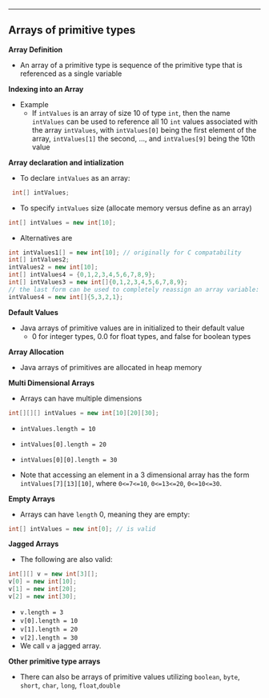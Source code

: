-------------------------------------
Arrays of primitive types
-------------------------------------

**Array Definition**
- An array of a primitive type is sequence of the primitive type that is referenced as a single variable

**Indexing into an Array**
- Example
  - If `intValues` is an array of size 10 of type `int`, then the name `intValues` can be used to reference all 10 `int` values associated with the array `intValues`, with `intValues[0]` being the first element of the array, `intValues[1]` the second, ..., and `intValues[9]` being the 10th value
  
**Array declaration and intialization**  
- To declare `intValues` as an array:

```java
 int[] intValues;
 ```
- To specify `intValues` size (allocate memory versus define as an array)

```java
int[] intValues = new int[10];
```

- Alternatives are

```java
int intValues1[] = new int[10]; // originally for C compatability
int[] intValues2;
intValues2 = new int[10];
int[] intValues4 = {0,1,2,3,4,5,6,7,8,9};
int[] intValues3 = new int[]{0,1,2,3,4,5,6,7,8,9};
// the last form can be used to completely reassign an array variable:
intValues4 = new int[]{5,3,2,1};
```

**Default Values**

- Java arrays of primitive values are in initialized to their default value
  - 0 for integer types, 0.0 for float types, and false for boolean types

**Array Allocation** 

- Java arrays of primitives are allocated in heap memory


**Multi Dimensional Arrays**

- Arrays can have multiple dimensions

```java
int[][][] intValues = new int[10][20][30];
```

  - `intValues.length = 10`
  - `intValues[0].length = 20`
  - `intValues[0][0].length = 30`
  
- Note that accessing an element in a 3 dimensional array has the form `intValues[7][13][10]`, where `0<=7<=10`, `0<=13<=20`, `0<=10<=30`. 

**Empty Arrays**

- Arrays can have `length` 0, meaning they are empty:

```java
int[] intValues = new int[0]; // is valid
```

**Jagged Arrays**

- The following are also valid:

```java
int[][] v = new int[3][];
v[0] = new int[10];
v[1] = new int[20];
v[2] = new int[30];
```
  - `v.length = 3`
  - `v[0].length = 10`
  - `v[1].length = 20`
  - `v[2].length = 30`
  - We call `v` a jagged array.

**Other primitive type arrays**

- There can also be arrays of primitive values utilizing `boolean`, `byte`, `short`, `char`, `long`, `float`,`double`
